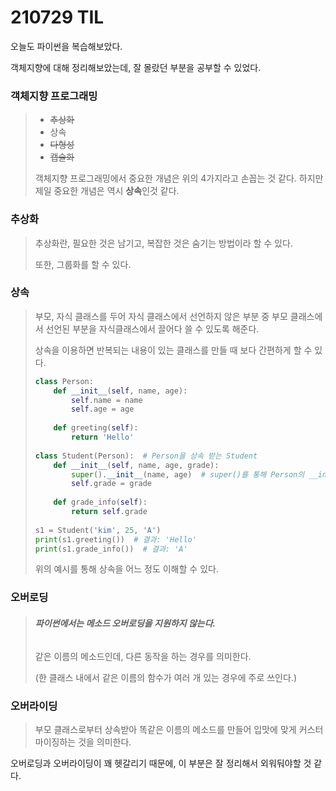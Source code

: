 # 210729 TIL

오늘도 파이썬을 복습해보았다.

객체지향에 대해 정리해보았는데, 잘 몰랐던 부분을 공부할 수 있었다.



### 객체지향 프로그래밍

> - ~~추상화~~
> - 상속
> - ~~다형성~~
> - ~~캡슐화~~
>
> 객체지향 프로그래밍에서 중요한 개념은 위의 4가지라고 손꼽는 것 같다. 하지만 제일 중요한 개념은 역시 **상속**인것 같다.



### 추상화

> 추상화란, 필요한 것은 남기고, 복잡한 것은 숨기는 방법이라 할 수 있다.
>
> 또한, 그룹화를 할 수 있다.



### 상속

> 부모, 자식 클래스를 두어 자식 클래스에서 선언하지 않은 부분 중 부모 클래스에서 선언된 부분을 자식클래스에서 끌어다 쓸 수 있도록 해준다.
>
> 상속을 이용하면 반복되는 내용이 있는 클래스를 만들 때 보다 간편하게 할 수 있다.
>
> ```python
> class Person:
>     def __init__(self, name, age):
>         self.name = name
>         self.age = age
>         
>     def greeting(self):
>         return 'Hello'
>     
> class Student(Person):  # Person을 상속 받는 Student
>     def __init__(self, name, age, grade):
>         super().__init__(name, age)  # super()를 통해 Person의 __init__을 상속받아 사용한다.
>         self.grade = grade
>     
>     def grade_info(self):
>         return self.grade
>     
> s1 = Student('kim', 25, 'A')
> print(s1.greeting())  # 결과: 'Hello'
> print(s1.grade_info())  # 결과: 'A'
> ```
>
> 위의 예시를 통해 상속을 어느 정도 이해할 수 있다.



### 오버로딩

> ###### **파이썬에서는 메소드 오버로딩을 지원하지 않는다.**
>
> 같은 이름의 메소드인데, 다른 동작을 하는 경우를 의미한다.
>
> (한 클래스 내에서 같은 이름의 함수가 여러 개 있는 경우에 주로 쓰인다.)



### 오버라이딩

> 부모 클래스로부터 상속받아 똑같은 이름의 메소드를 만들어 입맛에 맞게 커스터마이징하는 것을 의미한다.

오버로딩과 오버라이딩이 꽤 헷갈리기 때문에, 이 부분은 잘 정리해서 외워둬야할 것 같다.
